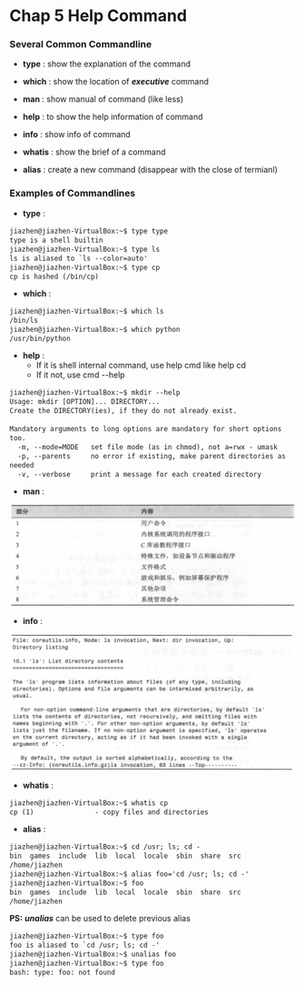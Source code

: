 # Chap 5 Help Command

### Several Common Commandline

* **type** : show the explanation of the command

* **which** : show the location of ***executive*** command

* **man** : show manual of command (like less)

* **help** : to show the help information of command

* **info** : show info of command

* **whatis** : show the brief of a command

* **alias** : create a new command (disappear with the close of termianl)



### Examples of Commandlines

* **type** : 

```
jiazhen@jiazhen-VirtualBox:~$ type type
type is a shell builtin
jiazhen@jiazhen-VirtualBox:~$ type ls
ls is aliased to `ls --color=auto'
jiazhen@jiazhen-VirtualBox:~$ type cp
cp is hashed (/bin/cp)
```

* **which** : 

```
jiazhen@jiazhen-VirtualBox:~$ which ls
/bin/ls
jiazhen@jiazhen-VirtualBox:~$ which python
/usr/bin/python
```

* **help** :
  * If it is shell internal command, use help cmd like help cd
  * If it not, use cmd --help 


```
jiazhen@jiazhen-VirtualBox:~$ mkdir --help
Usage: mkdir [OPTION]... DIRECTORY...
Create the DIRECTORY(ies), if they do not already exist.

Mandatory arguments to long options are mandatory for short options too.
  -m, --mode=MODE   set file mode (as in chmod), not a=rwx - umask
  -p, --parents     no error if existing, make parent directories as needed
  -v, --verbose     print a message for each created directory
```

* **man** : 

![man_option_1](Chap05/man_option_1.png)

* **info** : 

![info_option_1](Chap05/info_option_1.png)

* **whatis** : 

```
jiazhen@jiazhen-VirtualBox:~$ whatis cp
cp (1)               - copy files and directories
```

* **alias** :

```
jiazhen@jiazhen-VirtualBox:~$ cd /usr; ls; cd -
bin  games  include  lib  local  locale  sbin  share  src
/home/jiazhen
jiazhen@jiazhen-VirtualBox:~$ alias foo='cd /usr; ls; cd -'
jiazhen@jiazhen-VirtualBox:~$ foo
bin  games  include  lib  local  locale  sbin  share  src
/home/jiazhen
```
**PS:** ***unalias*** can be used to delete previous alias

```
jiazhen@jiazhen-VirtualBox:~$ type foo
foo is aliased to `cd /usr; ls; cd -'
jiazhen@jiazhen-VirtualBox:~$ unalias foo
jiazhen@jiazhen-VirtualBox:~$ type foo
bash: type: foo: not found

```